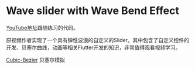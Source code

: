 # Wave slider with Wave Bend Effect 


[YouTube地址](https://www.youtube.com/channel/UCU8Mj6LLoNBXqqeoOD64tFg "YouTube地址")跟随练习的代码。

原视频作者实现了一个具有弹性波浪的自定义的Slider。其中包含了自定义控件的开发、贝塞尔曲线，动画等相关Flutter开发的知识，非常值得观看视频学习。

[Cubic-Bezier](http://www.roblaplaca.com/examples/bezierBuilder/ ) 贝塞尔模拟